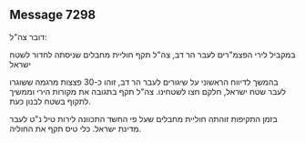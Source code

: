 ## Message 7298

דובר צה"ל:

במקביל לירי הפצמ"רים לעבר הר דב, צה"ל תקף חוליית מחבלים שניסתה לחדור לשטח ישראל

בהמשך לדיווח הראשוני על שיגורים לעבר הר דב, זוהו כ-30 פצצות מרגמה ששוגרו לעבר שטח ישראל, חלקם חצו לשטחינו. צה"ל תקף בתגובה את מקורות הירי וממשיך לתקוף בשטח לבנון כעת.

בזמן התקיפות זוהתה חוליית מחבלים שעל פי החשד התכוונה לירות טיל נ"ט לעבר מדינת ישראל. כלי טיס תקף את החוליה.

